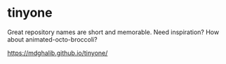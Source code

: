 # tinyone
Great repository names are short and memorable. Need inspiration? How about animated-octo-broccoli?

https://mdghalib.github.io/tinyone/
